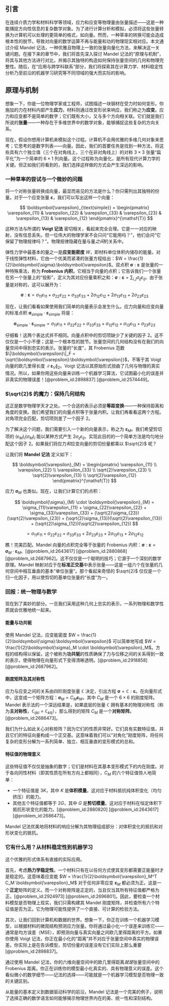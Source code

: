 ## 引言
在连续介质力学和材料科学等领域，应力和应变等物理量由张量描述——这是一种能捕捉方向性信息的复杂数学对象。为了进行计算分析和模拟，必须将这些张量转换为计算机可以处理的更简单的格式，如向量。然而，一种草率的转换可能会造成根本性的脱节，导致对向量的数学运算不再与能量和功的物理现实相对应。本文通过介绍 Mandel 记法，一种优雅且物理上一致的张量向量化方法，来解决这一关键问题。在接下来的章节中，我们将首先深入探讨 Mandel 记法的“原理与机制”，将其与其他方法进行对比，并揭示其独特的构造如何保持张量空间的几何和物理完整性。随后，在“应用与跨学科联系”部分，我们将探索其在计算力学、材料稳定性分析乃至前沿的机器学习研究等不同领域的强大而实际的影响。

## 原理与机制

想象一下，你是一位物理学家或工程师，试图描述一块钢材在受力时如何变形。你施加的力在材料内部产生**应力**，材料则通过改变形状来响应，我们称之为**应变**。应力和应变都不是简单的数字；它们既有大小，又与多个方向相关联。它们就是我们所说的**张量**——一种存在于多维世界中的数学对象，能够捕捉这些复杂的方向关系。

现在，假设你想用计算机来模拟这个过程。计算机不会用优雅的多维几何对象来思考；它思考的是数字列表——向量。因此，我们的首要任务是找到一种方法，将这些具有六个独立值（三个在对角线上，三个在非对角线上）的对称 $3 \times 3$ 张量“扁平化”为一个简单的 $6 \times 1$ 列向量。这个过程称为向量化，是所有现代计算力学的关键。但正如我们将看到的，我们选择这样做的方式会产生深远的影响。

### 一种草率的尝试与一个微妙的问题

将一个对称张量转换成向量，最显而易见的方法是什么？你只需列出其独特的份量。对于一个应变张量 $\boldsymbol{\varepsilon}$，我们可以写出这样一个向量：

$$
\boldsymbol{\varepsilon}_{\text{simple}} = \begin{pmatrix} \varepsilon_{11} & \varepsilon_{22} & \varepsilon_{33} & \varepsilon_{23} & \varepsilon_{13} & \varepsilon_{12} \end{pmatrix}^{\mathsf{T}}
$$

这种方法与所谓的 **Voigt 记法** 密切相关，看起来完全合理。它是一一对应的映射，没有信息丢失。但一位伟大的物理学家不会只问“它能用吗？”，他们会问“它保留了物理规律吗？”。物理规律隐藏在量与量*之间*的关系中。

弹性力学中最基本的量之一是**应变能密度** $W$，即材料单位体积内储存的能量。对于线性弹性材料，它由一个优美而紧凑的张量方程给出：$W = \frac{1}{2}\boldsymbol{\sigma}:\boldsymbol{\varepsilon}$。双点积 $\boldsymbol{\sigma}:\boldsymbol{\varepsilon}$ 是张量的一种特殊乘法，称为 **Frobenius 内积**。它相当于向量的点积；它告诉我们一个张量在另一个张量上的“投影”，定义为其对应份量乘积之和：$\boldsymbol{\sigma}:\boldsymbol{\varepsilon} = \sum_{i,j} \sigma_{ij}\varepsilon_{ij}$。由于张量是对称的，这可以展开为：

$$
\boldsymbol{\sigma}:\boldsymbol{\varepsilon} = \sigma_{11}\varepsilon_{11} + \sigma_{22}\varepsilon_{22} + \sigma_{33}\varepsilon_{33} + 2\sigma_{12}\varepsilon_{12} + 2\sigma_{13}\varepsilon_{13} + 2\sigma_{23}\varepsilon_{23}
$$

现在，让我们看看如果使用我们简单的向量表示会发生什么。应力向量和应变向量的标准点积 $\boldsymbol{\sigma}_{\text{simple}} \cdot \boldsymbol{\varepsilon}_{\text{simple}}$ 将是：

$$
\boldsymbol{\sigma}_{\text{simple}} \cdot \boldsymbol{\varepsilon}_{\text{simple}} = \sigma_{11}\varepsilon_{11} + \sigma_{22}\varepsilon_{22} + \sigma_{33}\varepsilon_{33} + \sigma_{12}\varepsilon_{12} + \sigma_{13}\varepsilon_{13} + \sigma_{23}\varepsilon_{23}
$$

仔细看！这两个表达式并不相同。向量点积中的剪切项缺少了关键的因子 $2$。这不仅仅是一个小不便；这是一个根本性的脱节。张量空间的几何结构没有在我们的向量空间中得到忠实的表示。张量的“长度”，其 Frobenius 范数 $\|\boldsymbol{\varepsilon}\|_F = \sqrt{\boldsymbol{\varepsilon}:\boldsymbol{\varepsilon}}$，不等于其 Voigt 向量的欧几里得长度 $\|\boldsymbol{\varepsilon}_V\|_2$。Voigt 记法以其原始形式扭曲了几何与物理的真实情况。所以，如果你用这些向量来训练一个机器学习算法，它试图最小化的误差并非真实的物理误差！[@problem_id:2898837] [@problem_id:2574449]。

### $\sqrt{2}$ 的魔力：保持几何结构

这正是数学物理学天才之处。一个合适的表示必须是**等距变换**——一种保持距离和角度的变换。我们希望我们的向量点积等于张量内积。让我们再看看这两个方程。对角项完全匹配，剪切项则差了一个因子 $2$。

为了解决这个问题，我们需要引入一个新的向量表示，称之为 $\boldsymbol{\varepsilon}_M$。我们希望剪切项的 $(\varepsilon_M)_i (\sigma_M)_i$ 能以某种方式产生 $2\sigma_{ij}\varepsilon_{ij}$。实现此目的的一个简单方法是均匀地分配这个因子 $2$。如果我们将应力*和*应变向量的剪切份量都乘以 $\sqrt{2}$ 呢？

让我们将 **Mandel 记法** 定义如下：

$$
\boldsymbol{\varepsilon}_{M} = \begin{pmatrix} \varepsilon_{11} \\ \varepsilon_{22} \\ \varepsilon_{33} \\ \sqrt{2}\varepsilon_{23} \\ \sqrt{2}\varepsilon_{13} \\ \sqrt{2}\varepsilon_{12} \end{pmatrix}^{\mathsf{T}}
$$

应力 $\boldsymbol{\sigma}_M$ 也类似。现在，让我们计算它们的点积：

$$
\boldsymbol{\sigma}_{M} \cdot \boldsymbol{\varepsilon}_{M} = \sigma_{11}\varepsilon_{11} + \sigma_{22}\varepsilon_{22} + \sigma_{33}\varepsilon_{33} + (\sqrt{2}\sigma_{23})(\sqrt{2}\varepsilon_{23}) + (\sqrt{2}\sigma_{13})(\sqrt{2}\varepsilon_{13}) + (\sqrt{2}\sigma_{12})(\sqrt{2}\varepsilon_{12})
$$

$$
= \sigma_{11}\varepsilon_{11} + \sigma_{22}\varepsilon_{22} + \sigma_{33}\varepsilon_{33} + 2\sigma_{23}\varepsilon_{23} + 2\sigma_{13}\varepsilon_{13} + 2\sigma_{12}\varepsilon_{12}
$$

瞧！完美匹配。Mandel 向量的点积完全等于张量的 Frobenius 内积：$\boldsymbol{\sigma}:\boldsymbol{\varepsilon} = \boldsymbol{\sigma}_M \cdot \boldsymbol{\varepsilon}_M$。[@problem_id:2643617] [@problem_id:2880868] [@problem_id:2687962]。这不仅仅是一个聪明的技巧；它源于一个深刻的数学原理。Mandel 映射对应于在**标准正交基**中表示张量——这是一组六个在张量的几何空间中相互垂直的基本“单位张量”。那个看起来奇怪的 $\sqrt{2}$ 仅仅是一个归一化因子，用以使剪切的基单位张量的“长度”为一。

### 回报：统一物理与数学

现在到了美妙的部分。一旦我们采用这种几何上忠实的表示，一系列物理和数学性质就会优雅地统一起来。

#### 能量与功共轭

使用 Mandel 记法，应变能密度 $W = \frac{1}{2}\boldsymbol{\sigma}:\boldsymbol{\varepsilon}$ 可以简单地写成 $W = \frac{1}{2}\boldsymbol{\sigma}_M \cdot \boldsymbol{\varepsilon}_M$。方程的结构得以保留。这个被称为**功共轭**的性质确保了力与位移之间的关系得到一致的表示，使得物理在向量形式下变得清晰透明。[@problem_id:2918858] [@problem_id:2687962]。

#### 刚度矩阵及其对称性

应力与应变之间的关系由四阶刚度张量 $\mathbb{C}$ 决定，引出方程 $\boldsymbol{\sigma} = \mathbb{C} : \boldsymbol{\varepsilon}$。在向量形式中，这变成一个矩阵方程：$\boldsymbol{\sigma}_M = C_M \boldsymbol{\varepsilon}_M$，其中 $C_M$ 是一个 $6 \times 6$ 的刚度矩阵。Mandel 表示法的一个深远结果是，如果底层的张量 $\mathbb{C}$ 拥有基本的物理对称性（称为**主对称性**，$\mathbb{C}_{ijkl} = \mathbb{C}_{klij}$），那么得到的矩阵 $C_M$ 是一个**对称矩阵**。[@problem_id:2686473]。

我们为什么如此关心对称矩阵？因为它们的性质非常好。它们具有实数特征值，并且它们的特征向量构成一个正交基。这意味着我们可以“对角化”刚度矩阵，将任何复杂的变形分解为一系列简单、独立、相互垂直的变形模式的总和。

#### 特征值的物理意义

这些特征值不仅仅是抽象的数字；它们是材料在其基本变形模式下的内在刚度。对于各向同性材料（即其性质在所有方向上都相同），$C_M$ 的六个特征值惊人地简单：
*   一个特征值是 $3K$，其中 $K$ 是**体积模量**。这对应于材料抵抗纯体积变化（均匀挤压）的能力。
*   其他五个特征值都等于 $2G$，其中 $G$ 是**剪切模量**。这对应于材料在恒定体积下抵抗形状变化的能力。[@problem_id:2880820] [@problem_id:2643617] [@problem_id:2686473]。

Mandel 记法优美地将材料的响应分解为其物理组成部分：对体积变化的抵抗和对形状变化的抵抗。

### 它有什么用？从材料稳定性到机器学习

这个优雅的形式体系有直接的实际应用。

首先，考虑**热力学稳定性**。一个材料只有在以任何方式使其变形都需要正能量时才是稳定的。这意味着应变能 $W = \frac{1}{2}\boldsymbol{\varepsilon}_M^T C_M \boldsymbol{\varepsilon}_M$ 对于任何非零应变 $\boldsymbol{\varepsilon}_M$ 都必须为正。这是一个**正定**矩阵的定义。而一个对称矩阵是正定的，当且仅当其所有特征值都严格为正。[@problem_id:2924973] [@problem_id:2696801]。因此，要检查一个材料模型是否物理上现实，我们只需构建其 Mandel 刚度矩阵，并检查所有六个特征值是否为正。它为物理可能性提供了一个直接、可计算的检验方法。

其次，让我们回到计算机和数据的世界。想象一下，你正在训练一个机器学习模型，以根据材料的微观结构预测应力张量。你将通过最小化一个误差来训练它——通常是均方误差（MSE），即预测向量与真实向量之间欧几里得距离的平方。如果你使用 Voigt 记法，你正在最小化的“距离”并不对应于张量空间中真实的物理误差。你实际上是在告诉模型，剪切份量的误差没有它们实际上那么重要 [@problem_id:2898837]。

通过使用 Mandel 记法，你的六维向量空间中的欧几里得距离*就是*张量空间中的 Frobenius 距离。你正在训练你的模型最小化真实的、具有物理意义的误差。这个看似微小的数学细节——记法的选择——可能就是一个机器学习模型是否物理一致的关键区别。

从能量的基本定义到数据驱动科学的前沿，Mandel 记法是一个完美的例子，说明了选择正确的数学语言如何能够揭示物理世界内在的美、统一性和深刻结构。

